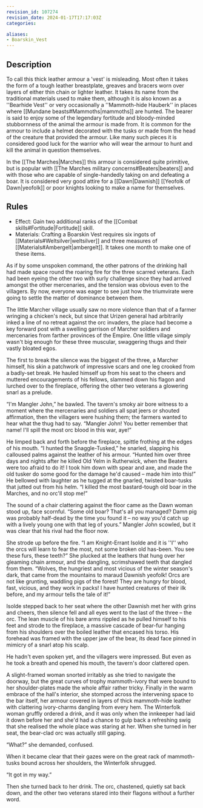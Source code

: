 ```yaml
---
revision_id: 107274
revision_date: 2024-01-17T17:17:03Z
categories:

aliases:
- Boarskin_Vest
---
```



## Description
To call this thick leather armour a 'vest' is misleading. Most often it takes the form of a tough leather breastplate, greaves and bracers worn over layers of either thin chain or lighter leather. It takes its name from the traditional materials used to make them, although it is also known as a ''Bearhide Vest'' or very occasionally a ''Mammoth-hide Hauberk'' in places where [[Mundane beasts#Mammoths|mammoths]] are hunted. The bearer is said to enjoy some of the legendary fortitude and bloody-minded stubbornness of the animal the armour is made from. It is common for the armour to include a helmet decorated with the tusks or made from the head of the creature that provided the armour. Like many such pieces it is considered good luck for the warrior who will wear the armour to hunt and kill the animal in question themselves. 

In the [[The Marches|Marches]] this armour is considered quite primitive, but is popular with [[The Marches military concerns#Beaters|beaters]] and with those who are capable of single-handedly taking on and defeating a boar. It is considered very good attire for a [[Dawn|Dawnish]] [[Yeofolk of Dawn|yeofolk]] or poor knights looking to make a name for themselves. 



## Rules

* Effect: Gain two additional ranks of  the [[Combat skills#Fortitude|Fortitude]] skill.
* Materials: Crafting a Boarskin Vest requires six ingots of [[Materials#Weltsilver|weltsilver]] and three measures of [[Materials#Ambergelt|ambergelt]]. It takes one month to make one of these items.


As if by some unspoken command, the other patrons of the drinking hall had made space round the roaring fire for the three scarred veterans. Each had been eyeing the other two with surly challenge since they had arrived amongst the other mercenaries, and the tension was obvious even to the villagers. By now, everyone was eager to see just how the triumvirate were going to settle the matter of dominance between them.

The little Marcher village usually saw no more violence than that of a farmer wringing a chicken's neck, but since that Urizen general had arbitrarily inked a line of no retreat against the orc invaders, the place had become a key forward post with a swelling garrison of Marcher soldiers and mercenaries from farther provinces of the Empire. One little village simply wasn't big enough for these three muscular, swaggering thugs and their vastly bloated egos.

The first to break the silence was the biggest of the three, a Marcher himself, his skin a patchwork of impressive scars and one leg crooked from a badly-set break. He hauled himself up from his seat to the cheers and muttered encouragements of his fellows, slammed down his flagon and lurched over to the fireplace, offering the other two veterans a glowering snarl as a prelude.

“I'm Mangler John,” he bawled. The tavern's smoky air bore witness to a moment where the mercenaries and soldiers all spat jeers or shouted affirmation, then the villagers were hushing them; the farmers wanted to hear what the thug had to say. “Mangler John! You better remember that name! I'll spill the most orc blood in this war, aye!”

He limped back and forth before the fireplace, spittle frothing at the edges of his mouth. “I hunted the Snaggle-Tusked,” he snarled, slapping his calloused palms against the leather of his armour. “Hunted him over three days and nights after he killed Old Yelm in Rutherwick, when the Beaters were too afraid to do it! I took him down with spear and axe, and made the old tusker do some good for the damage he'd caused – made him into this!” He bellowed with laughter as he tugged at the gnarled, twisted boar-tusks that jutted out from his helm. “I killed the most bastard-tough old boar in the Marches, and no orc'll stop me!”

The sound of a chair clattering against the floor came as the Dawn woman stood up, face scornful. “Some old boar? That's all you managed? Damn pig was probably half-dead by the time you found it – no way you'd catch up with a lively young one with that leg of yours.” Mangler John scowled, but it was clear that his rival had the floor now.

She strode up before the fire. “I am Knight-Errant Isolde and it is ''I'' who the orcs will learn to fear the most, not some broken old has-been. You see these furs, these teeth?” She plucked at the leathers that hung over her gleaming chain armour, and the dangling, scrimshawed teeth that dangled from them. “Wolves, the hungriest and most vicious of the winter season's dark, that came from the mountains to maraud Dawnish yeofolk! Orcs are not like grunting, waddling pigs of the forest! They are hungry for blood, fast, vicious, and they work in packs! I have hunted creatures of their ilk before, and my armour tells the tale of it!”

Isolde stepped back to her seat where the other Dawnish met her with grins and cheers, then silence fell and all eyes went to the last of the three – the orc. The lean muscle of his bare arms rippled as he pulled himself to his feet and strode to the fireplace, a massive cascade of bear-fur hanging from his shoulders over the boiled leather that encased his torso. His forehead was framed with the upper jaw of the bear, its dead face pinned in mimicry of a snarl atop his scalp.

He hadn't even spoken yet, and the villagers were impressed. But even as he took a breath and opened his mouth, the tavern's door clattered open.

A slight-framed woman snorted irritably as she tried to navigate the doorway, but the great curves of trophy mammoth-ivory that were bound to her shoulder-plates made the whole affair rather tricky. Finally in the warm embrace of the hall's interior, she stomped across the intervening space to the bar itself, her armour covered in layers of thick mammoth-hide leather with clattering ivory-charms dangling from every hem. The Winterfolk woman gruffly ordered a drink, and it was only when the innkeeper had laid it down before her and she'd had a chance to gulp back a refreshing swig that she realised the whole place was staring at her. When she turned in her seat, the bear-clad orc was actually still gaping.

“What?” she demanded, confused.

When it became clear that their gazes were on the great rack of mammoth-tusks bound across her shoulders, the Winterfolk shrugged.

“It got in my way.”

Then she turned back to her drink. The orc, chastened, quietly sat back down, and the other two veterans stared into their flagons without a further word.